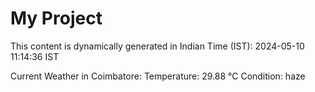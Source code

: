 # My Project

This content is dynamically generated in Indian Time (IST): 2024-05-10 11:14:36 IST


Current Weather in Coimbatore:
Temperature: 29.88 °C
Condition: haze
